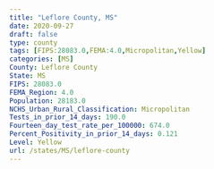 ```yaml
---
title: "Leflore County, MS"
date: 2020-09-27
draft: false
type: county
tags: [FIPS:28083.0,FEMA:4.0,Micropolitan,Yellow]
categories: [MS]
County: Leflore County
State: MS
FIPS: 28083.0
FEMA_Region: 4.0
Population: 28183.0
NCHS_Urban_Rural_Classification: Micropolitan
Tests_in_prior_14_days: 190.0
Fourteen_day_test_rate_per_100000: 674.0
Percent_Positivity_in_prior_14_days: 0.121
Level: Yellow
url: /states/MS/leflore-county
---
```



